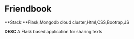 # Friendbook
**Stack:**Flask,Mongodb cloud cluster,Html,CSS,Bootrap,JS

**DESC**
A Flask based application for sharing texts
